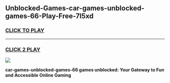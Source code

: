 
## Unblocked-Games-car-games-unblocked-games-66-Play-Free-7l5xd
<h3>
<a href="https://premium76.site?title=car-games-unblocked-games-66&ref=10A">CLICK TO PLAY</a></h3>
<hr>

<h3>
<a href="https://premium76.site?title=car-games-unblocked-games-66&ref=10A">CLICK 2 PLAY</a>
  
</h3>

<a href="https://premium76.site?title=car-games-unblocked-games-66&ref=10A"><img src="https://clearcache.store/games.png"></a>


**car-games-unblocked-games-66 games unblocked: Your Gateway to Fun and Accessible Online Gaming**
